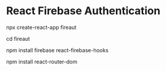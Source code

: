 
# React Firebase Authentication
<p>npx create-react-app fireaut</p>
<p> cd fireaut </p>
<p> npm install firebase react-firebase-hooks</p>
<p> npm install react-router-dom </p>
